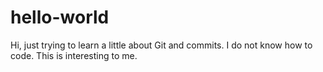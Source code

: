 # hello-world

Hi, just trying to learn a little about Git and commits.
I do not know how to code.
This is interesting to me.
